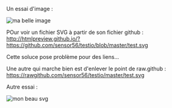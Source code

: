 Un essai d'image :

![ma belle image](http://www.mon-club-elec.fr/mes_images/clipart/logo_pyduino.png)


POur voir un fichier SVG à partir de son fichier github : 
http://htmlpreview.github.io/?https://github.com/sensor56/testio/blob/master/test.svg

Cette soluce pose problème pour des liens... 

Une autre qui marche bien est d'enlever le point de raw.github : 
https://rawgithub.com/sensor56/testio/master/test.svg

Autre essai : 

![mon beau svg](http://sensor56.github.io/testio/blob/master/test.svg)
